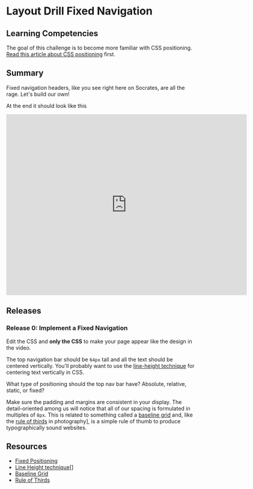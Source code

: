 # Layout Drill Fixed Navigation

## Learning Competencies

The goal of this challenge is to become more familiar with CSS positioning.
[Read this article about CSS positioning][fixed positioning] first.

## Summary

Fixed navigation headers, like you see right here on Socrates, are all the
rage.  Let's build our own!

At the end it should look like this

<iframe width="640" height="480"
src="https://www.youtube.com/embed/dRQR1jKwrSY?rel=0" frameborder="0"
allowfullscreen></iframe>


## Releases

### Release 0: Implement a Fixed Navigation

Edit the CSS and **only the CSS** to make your page appear like the design in
the video.

The top navigation bar should be `64px` tall and all the text should be
centered vertically.  You'll probably want to use the [line-height
technique][line-height techique] for centering text vertically in CSS.

What type of positioning should the top nav bar have?  Absolute, relative,
static, or fixed?

Make sure the padding and margins are consistent in your display.  The
detail-oriented among us will notice that all of our spacing is formulated in
multiples of `8px`.  This is related to something called a [baseline grid][]
and, like the [rule of thirds][] in photography], is a simple rule of thumb to
produce typographically sound websites.

## Resources
* [Fixed Positioning][fixed positioning]
* [Line Height technique][line-height techique][]
* [Baseline Grid][baseline grid]
* [Rule of Thirds][rule of thirds]

[fixed positioning]: http://css-tricks.com/absolute-relative-fixed-positioining-how-do-they-differ/
[line-height techique]: http://www.student.oulu.fi/~laurirai/www/css/middle/
[baseline grid]: http://alistapart.com/article/settingtypeontheweb
[rule of thirds]: http://en.wikipedia.org/wiki/Rule_of_thirds
